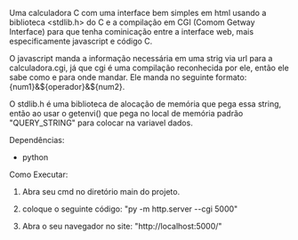 Uma calculadora C com uma interface bem simples em html usando a biblioteca <stdlib.h> do C e a compilação em CGI (Comom Getway Interface) para que tenha cominicação entre a interface web, mais especificamente javascript e código C.

O javascript manda a informação necessária em uma strig via url para a calculadora.cgi, já que cgi é uma compilação reconhecida por ele, então ele sabe como e para onde mandar. Ele manda no seguinte formato: {num1}&${operador}&${num2}.

O stdlib.h é uma biblioteca de alocação de memória que pega essa string, então ao usar o getenvi() que pega no local de memória padrão "QUERY_STRING" para colocar na variavel dados.


Dependências:
- python


Como Executar:

1. Abra seu cmd no diretório main do projeto.

2. coloque o seguinte código: "py -m http.server --cgi 5000"

3. Abra o seu navegador no site: "http://localhost:5000/"